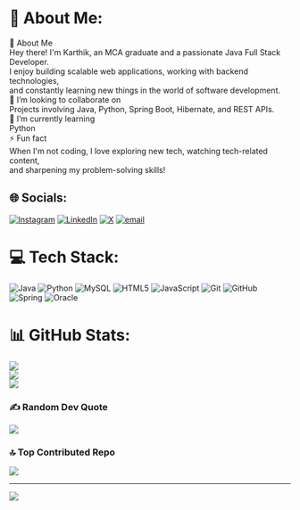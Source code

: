 # 💫 About Me:
🚀 About Me<br>Hey there! I'm Karthik, an MCA graduate and a passionate Java Full Stack Developer. <br>I enjoy building scalable web applications, working with backend technologies, <br>and constantly learning new things in the world of software development.<br>👯 I’m looking to collaborate on<br>Projects involving Java, Python, Spring Boot, Hibernate, and REST APIs.<br>🌱 I’m currently learning <br> Python<br>⚡ Fun fact<br> When I'm not coding, I love exploring new tech,  watching tech-related content, <br> and sharpening my problem-solving skills!


## 🌐 Socials:
[![Instagram](https://img.shields.io/badge/Instagram-%23E4405F.svg?logo=Instagram&logoColor=white)](https://instagram.com/karthik_k009) [![LinkedIn](https://img.shields.io/badge/LinkedIn-%230077B5.svg?logo=linkedin&logoColor=white)](https://linkedin.com/in/reddykarthik16) [![X](https://img.shields.io/badge/X-black.svg?logo=X&logoColor=white)](https://x.com/@Karthik06098171) [![email](https://img.shields.io/badge/Email-D14836?logo=gmail&logoColor=white)](mailto:karthikkasiralla16@gmail.com) 

# 💻 Tech Stack:
![Java](https://img.shields.io/badge/java-%23ED8B00.svg?style=plastic&logo=openjdk&logoColor=white) ![Python](https://img.shields.io/badge/python-3670A0?style=plastic&logo=python&logoColor=ffdd54) ![MySQL](https://img.shields.io/badge/mysql-4479A1.svg?style=plastic&logo=mysql&logoColor=white) ![HTML5](https://img.shields.io/badge/html5-%23E34F26.svg?style=plastic&logo=html5&logoColor=white) ![JavaScript](https://img.shields.io/badge/javascript-%23323330.svg?style=plastic&logo=javascript&logoColor=%23F7DF1E) ![Git](https://img.shields.io/badge/git-%23F05033.svg?style=plastic&logo=git&logoColor=white) ![GitHub](https://img.shields.io/badge/github-%23121011.svg?style=plastic&logo=github&logoColor=white) ![Spring](https://img.shields.io/badge/spring-%236DB33F.svg?style=plastic&logo=spring&logoColor=white) ![Oracle](https://img.shields.io/badge/Oracle-F80000?style=plastic&logo=oracle&logoColor=white)
# 📊 GitHub Stats:
![](https://github-readme-stats.vercel.app/api?username=karthikkasiralla&theme=tokyonight&hide_border=false&include_all_commits=true&count_private=true)<br/>
![](https://github-readme-streak-stats.herokuapp.com/?user=karthikkasiralla&theme=tokyonight&hide_border=false)<br/>
![](https://github-readme-stats.vercel.app/api/top-langs/?username=karthikkasiralla&theme=tokyonight&hide_border=false&include_all_commits=true&count_private=true&layout=compact)

### ✍️ Random Dev Quote
![](https://quotes-github-readme.vercel.app/api?type=vetical&theme=radical)

### 🔝 Top Contributed Repo
![](https://github-contributor-stats.vercel.app/api?username=karthikkasiralla&limit=5&theme=nightowl&combine_all_yearly_contributions=true)

---
[![](https://visitcount.itsvg.in/api?id=karthikkasiralla&icon=0&color=3)](https://visitcount.itsvg.in)

<!-- Proudly created with GPRM ( https://gprm.itsvg.in ) -->
